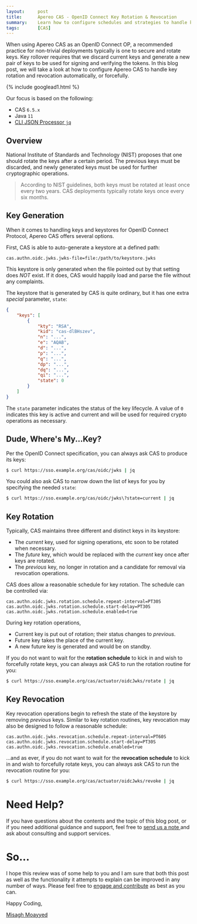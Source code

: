```yaml
---
layout:     post
title:      Apereo CAS - OpenID Connect Key Rotation & Revocation
summary:    Learn how to configure schedules and strategies to handle key rollover, rotation, and revocation for keys used by OpenID Connect's keystore.
tags:       [CAS]
---
```


When using Apereo CAS as an OpenID Connect OP, a recommended practice for non-trivial deployments typically is one to secure and rotate keys. Key rollover requires that we discard current keys and generate a new pair of keys to be used for signing and verifying the tokens. In this blog post, we will take a look at how to configure Apereo CAS to handle key rotation and revocation automatically, or forcefully.

{% include googlead1.html  %}

Our focus is based on the following:

- CAS `6.5.x`
- Java `11`
- [CLI JSON Processor `jq`](https://stedolan.github.io/jq/)

## Overview

National Institute of Standards and Technology (NIST) proposes that one should rotate the keys after a certain period. The previous keys must be discarded, 
and newly generated keys must be used for further cryptographic operations. 

> According to NIST guidelines, both keys must be rotated at least once every two years. CAS deployments typically rotate keys once every six months.

## Key Generation

When it comes to handling keys and keystores for OpenID Connect Protocol, Apereo CAS offers several options. 

First, CAS is able to auto-generate a keystore at a defined path:

```properties
cas.authn.oidc.jwks.jwks-file=file:/path/to/keystore.jwks
```

This keystore is only generated when the file pointed out by that setting does *NOT* exist. If it does, CAS would happily load and parse the file without any complaints.

The keystore that is generated by CAS is quite ordinary, but it has one extra *special* parameter, `state`:

```json
{
    "keys": [
        {
            "kty": "RSA",
            "kid": "cas-dlBHszev",
            "n": "...",
            "e": "AQAB",
            "d": "...",
            "p": "...",
            "q": "...",
            "dp": "...",
            "dq": "...",
            "qi": "...",
            "state": 0
        }
    ]
}
```

The `state` parameter indicates the status of the key lifecycle. A value of `0` indicates this key is active and current and will be used for required crypto operations as necessary. 

## Dude, Where's My...Key?

Per the OpenID Connect specification, you can always ask CAS to produce its keys:

```bash
$ curl https://sso.example.org/cas/oidc/jwks | jq
```

You could also ask CAS to narrow down the list of keys for you by specifying the needed `state`:

```bash
$ curl https://sso.example.org/cas/oidc/jwks\?state=current | jq
```

## Key Rotation

Typically, CAS maintains three different and distinct keys in its keystore:

- The *current* key, used for signing operations, etc soon to be rotated when necessary.
- The *future* key, which would be replaced with the *current* key once after keys are rotated.
- The *previous* key, no longer in rotation and a candidate for removal via revocation operations.

CAS does allow a reasonable schedule for key rotation. The schedule can be controlled via:

```properties
cas.authn.oidc.jwks.rotation.schedule.repeat-interval=PT30S
cas.authn.oidc.jwks.rotation.schedule.start-delay=PT30S
cas.authn.oidc.jwks.rotation.schedule.enabled=true
```

During key rotation operations,

- Current key is put out of rotation; their status changes to *previous*.
- Future key takes the place of the current key.
- A new future key is generated and would be on standby.

If you do not want to wait for the **rotation schedule** to kick in and wish to forcefully rotate keys, you can always ask CAS to run the rotation routine for you:

```bash
$ curl https://sso.example.org/cas/actuator/oidcJwks/rotate | jq
```

## Key Revocation

Key revocation operations begin to refresh the state of the keystore by removing *previous* keys. Similar to key rotation routines, key revocation may also be designed to follow a reasonable schedule:

```properties
cas.authn.oidc.jwks.revocation.schedule.repeat-interval=PT60S
cas.authn.oidc.jwks.revocation.schedule.start-delay=PT30S
cas.authn.oidc.jwks.revocation.schedule.enabled=true
```

...and as ever, if you do not want to wait for the **revocation schedule** to kick in and wish to forcefully rotate keys, you can always ask CAS to run the revocation routine for you:

```bash
$ curl https://sso.example.org/cas/actuator/oidcJwks/revoke | jq
```

# Need Help?

If you have questions about the contents and the topic of this blog post, or if you need additional guidance and support, feel free to [send us a note ](/#contact-section-header) and ask about consulting and support services.

# So...

I hope this review was of some help to you and I am sure that both this post as well as the functionality it attempts to explain can be improved in any number of ways. Please feel free to [engage and contribute][contribguide] as best as you can.

Happy Coding,

[Misagh Moayyed](https://fawnoos.com)

[contribguide]: https://apereo.github.io/cas/developer/Contributor-Guidelines.html
